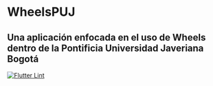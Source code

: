 # WheelsPUJ
## Una aplicación enfocada en el uso de Wheels dentro de la Pontificia Universidad Javeriana Bogotá

[![Flutter Lint](https://github.com/IntroCompuMovil202210M/WheelsPUJ/actions/workflows/flutter_lint.yml/badge.svg)](https://github.com/IntroCompuMovil202210M/WheelsPUJ/actions/workflows/flutter_lint.yml)
